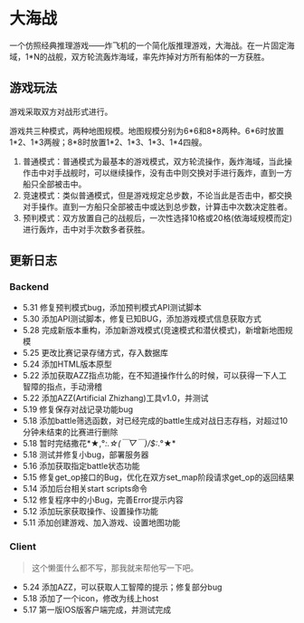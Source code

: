 # 大海战

一个仿照经典推理游戏——炸飞机的一个简化版推理游戏，大海战。在一片固定海域，1\*N的战舰，双方轮流轰炸海域，率先炸掉对方所有船体的一方获胜。

## 游戏玩法

游戏采取双方对战形式进行。

游戏共三种模式，两种地图规模。地图规模分别为6\*6和8\*8两种。6\*6时放置1\*2、1\*3两艘；8\*8时放置1\*2、1\*3、1\*3、1\*4四艘。

1. 普通模式：普通模式为最基本的游戏模式，双方轮流操作，轰炸海域，当此操作击中对手战舰时，可以继续操作，没有击中则交换对手进行轰炸，直到一方船只全部被击中。
2. 竞速模式：类似普通模式，但是游戏规定总步数，不论当此是否击中，都交换对手操作。直到一方船只全部被击中或达到总步数，计算击中次数决定胜者。
3. 预判模式：双方放置自己的战舰后，一次性选择10格或20格(依海域规模而定)进行轰炸，击中对手次数多者获胜。

## 更新日志

### Backend

* 5.31 修复预判模式bug，添加预判模式API测试脚本
* 5.30 添加API测试脚本，修复已知BUG，添加游戏模式信息获取方式
* 5.28 完成新版本重构，添加新游戏模式(竞速模式和潜伏模式)，新增新地图规模
* 5.25 更改比赛记录存储方式，存入数据库
* 5.24 添加HTML版本原型
* 5.22 添加获取AZZ指点功能，在不知道操作什么的时候，可以获得一下人工智障的指点，手动滑稽
* 5.22 添加AZZ(Artificial Zhizhang)工具v1.0，并测试
* 5.19 修复保存对战记录功能bug
* 5.18 添加battle筛选函数，对已经完成的battle生成对战日志存档，对超过10分钟未结束的比赛进行删除
* 5.18 暂时完结撒花*★,°*:.☆\(￣▽￣)/$:*.°★*
* 5.18 测试并修复小bug，部署服务器
* 5.16 添加获取指定battle状态功能
* 5.15 修复get\_op接口的Bug，优化在双方set_map阶段请求get\_op的返回结果
* 5.14 添加后台相关start scripts命令
* 5.12 修复程序中的小Bug，完善Error提示内容
* 5.12 添加玩家获取操作、设置操作功能
* 5.11 添加创建游戏、加入游戏、设置地图功能

### Client

>这个懒蛋什么都不写，那我就来帮他写一下吧。

* 5.24 添加AZZ，可以获取人工智障的提示；修复部分bug
* 5.18 添加了一个icon，修改为线上host
* 5.17 第一版IOS版客户端完成，并测试完成
